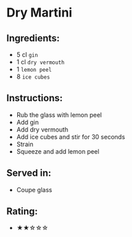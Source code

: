 # Dry Martini

## Ingredients:
- 5 cl `gin`
- 1 cl `dry vermouth`
- 1 `lemon peel`
- 8 `ice cubes`

## Instructions:
- Rub the glass with lemon peel
- Add gin
- Add dry vermouth
- Add ice cubes and stir for 30 seconds
- Strain
- Squeeze and add lemon peel

## Served in:
- Coupe glass

## Rating:
- ★★☆☆☆